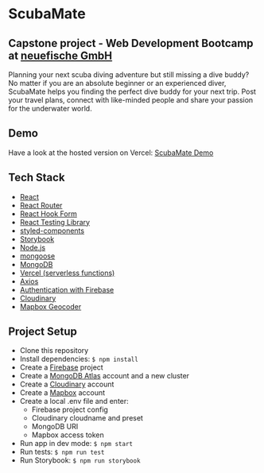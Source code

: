 # ScubaMate

## Capstone project - Web Development Bootcamp at [neuefische GmbH](https://www.neuefische.de)

Planning your next scuba diving adventure but still missing a dive buddy?  
No matter if you are an absolute beginner or an experienced diver, ScubaMate helps you finding the perfect dive buddy for your next trip. Post your travel plans, connect with like-minded people and share your passion for the underwater world.

## Demo

Have a look at the hosted version on Vercel: [ScubaMate Demo](https://capstone-project-ahohnsen.vercel.app/)

## Tech Stack

- [React](https://reactjs.org)
- [React Router](https://reactrouter.com)
- [React Hook Form](https://react-hook-form.com)
- [React Testing Library](https://testing-library.com)
- [styled-components](https://www.styled-components.com)
- [Storybook](https://storybook.js.org)
- [Node.js](https://nodejs.org)
- [mongoose](https://mongoosejs.com/)
- [MongoDB](https://cloud.mongodb.com)
- [Vercel (serverless functions)](https://vercel.com/)
- [Axios](https://www.npmjs.com/package/axios)
- [Authentication with Firebase](https://firebase.google.com/firebase/authentication)
- [Cloudinary](https://cloudinary.com)
- [Mapbox Geocoder](https://www.mapbox.com/)

## Project Setup

- Clone this repository
- Install dependencies: `$ npm install`
- Create a [Firebase](https://firebase.google.com/firebase/authentication) project
- Create a [MongoDB Atlas](https://cloud.mongodb.com) account and a new cluster
- Create a [Cloudinary](https://cloudinary.com) account
- Create a [Mapbox](https://www.mapbox.com/) account
- Create a local .env file and enter:
  - Firebase project config
  - Cloudinary cloudname and preset
  - MongoDB URI
  - Mapbox access token
- Run app in dev mode: `$ npm start`
- Run tests: `$ npm run test`
- Run Storybook: `$ npm run storybook`
